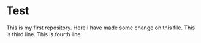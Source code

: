 # Test
This is my first repository.
Here i have made some change on this file.
This is third line.
This is fourth line.
